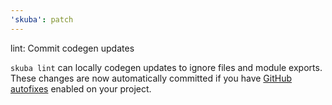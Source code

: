 ```yaml
---
'skuba': patch
---
```


lint: Commit codegen updates

`skuba lint` can locally codegen updates to ignore files and module exports. These changes are now automatically committed if you have [GitHub autofixes](https://seek-oss.github.io/skuba/docs/deep-dives/github.html#github-autofixes) enabled on your project.
